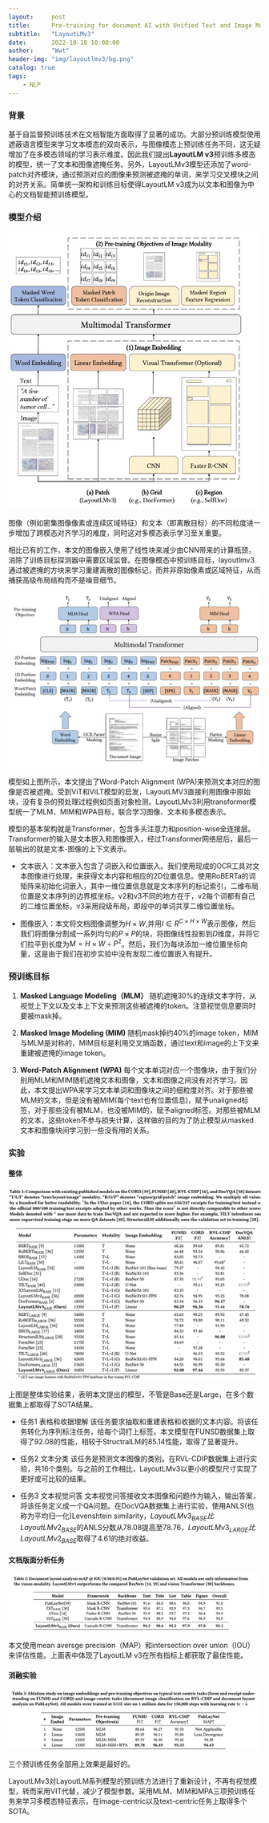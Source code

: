 ```yaml
---
layout:     post
title:      Pre-training for document AI with Unified Text and Image Masking
subtitle:   "LayoutLMv3"
date:       2022-10-18 10:00:00
author:     "Wwt"
header-img: "img/layoutlmv3/bg.png"
catalog: true
tags:   
    - NLP
---
```


### 背景

基于自监督预训练技术在文档智能方面取得了显著的成功。大部分预训练模型使用遮蔽语言模型来学习文本模态的双向表示，与图像模态上预训练任务不同，这无疑增加了在多模态领域的学习表示难度。因此我们提出**LayoutLM v3**预训练多模态的模型，统一了文本和图像遮掩任务。另外，LayoutLMv3模型还添加了word-patch对齐模块，通过预测对应的图像来预测被遮掩的单词，来学习交叉模块之间的对齐关系。简单统一架构和训练目标使得LayoutLM v3成为以文本和图像为中心的文档智能预训练模型。

### 模型介绍

![1.png](/img/layoutlmv3/1.png)

图像（例如密集图像像素或连续区域特征）和文本（即离散目标）的不同粒度进一步增加了跨模态对齐学习的难度，同时这对多模态表示学习至关重要。

相比已有的工作，本文的图像嵌入使用了线性块来减少由CNN带来的计算瓶颈，消除了训练目标探测器中需要区域监督。在图像模态中预训练目标，layoutlmv3通过被遮掩的方块来学习重建离散的图像标记，而并非原始像素或区域特征，从而捕获高级布局结构而不是噪音细节。

![2.png](/img/layoutlmv3/2.png)

模型如上图所示，本文提出了Word-Patch Alignment (WPA)来预测文本对应的图像是否被遮掩。受到ViT和ViLT模型的启发，LayoutLMV3直接利用图像中原始块，没有复杂的预处理过程例如页面对象检测。LayoutLMv3利用transformer模型统一了MLM、MIM和WPA目标，联合学习图像、文本和多模态表示。

模型的基本架构就是Transformer，包含多头注意力和position-wise全连接层。Transformer的输入是文本嵌入和图像嵌入，经过Transformer网络层后，最后一层输出的就是文本-图像的上下文表示。

- 文本嵌入：文本嵌入包含了词嵌入和位置嵌入。我们使用现成的OCR工具对文本图像进行处理，来获得文本内容和相应的2D位置信息。使用RoBERTa的词矩阵来初始化词嵌入，其中一维位置信息就是文本序列的标记索引，二维布局位置是文本序列的边界框坐标。v2和v3不同的地方在于，v2每个词都有自己的二维位置坐标，v3采用段级布局，即段中的单词共享二维位置坐标。

- 图像嵌入：本文将文档图像调整为$H \times W$,并用$I \in R^{C \times H \times W}$表示图像，然后我们将图像分割成一系列均匀的$P \times P$的块，将图像线性投影到$D$维度，并将它们拉平到长度为$M={H \times W}\div{P^2}$。然后，我们为每块添加一维位置坐标向量，这是由于我们在初步实验中没有发现二维位置嵌入有提升。

### 预训练目标

1. **Masked Language Modeling（MLM）** 随机遮掩30%的连续文本字符，从视觉上下文以及文本上下文来预测这些被遮掩的token。注意视觉信息要同时要被mask掉。

2. **Masked Image Modeling (MIM)**  随机mask掉约40%的image token，MIM与MLM是对称的，MIM目标是利用交叉熵函数，通过text和image的上下文来重建被遮掩的image token。

3. **Word-Patch Alignment (WPA)** 每个文本单词对应一个图像块，由于我们分别用MLM和MIM随机遮掩文本和图像，文本和图像之间没有对齐学习。因此，本文提出WPA来学习文本单词和图像块之间的细粒度对齐。对于那些被MLM的文本，但是没有被MIM(每个text也有位置信息)，赋予unaligned标签，对于那些没有被MLM，也没被MIM的，赋予aligned标签。对那些被MLM的文本，这些token不参与损失计算，这样做的目的为了防止模型从masked文本和图像块间学习到一些没有用的关系。

### 实验

#### 整体

![3.png](/img/layoutlmv3/3.png)

上图是整体实验结果，表明本文提出的模型，不管是Base还是Large，在多个数据集上都取得了SOTA结果。

- 任务1 表格和收据理解 该任务要求抽取和重建表格和收据的文本内容。将该任务转化为序列标注任务，给每个词打上标签。本文模型在FUNSD数据集上取得了$92.08%$的性能，相较于StructralLM的$85.14%$性能，取得了显著提升。

- 任务2 文本分类 该任务是预测文本图像的类别。在RVL-CDIP数据集上进行实验，共16个类别。与之前的工作相比，LayoutLMv3以更小的模型尺寸实现了更好或可比较的结果。

- 任务3  文本视觉问答 文本视觉问答接收文本图像和问题作为输入，输出答案，将该任务定义成一个QA问题。在DocVQA数据集上进行实验，使用ANLS(也称为平均归一化)Levenshtein similarity，$LayoutLMv3_{BASE}比LayoutLMv2_{BASE}$的ANLS分数从$78.08$提高至$78.76$，$LayoutLMv3_{LARGE}比LayoutLMv2_{BASE}$取得了$4.61$的绝对收益。

#### 文档版面分析任务

![4.png](/img/layoutlmv3/4.png)

本文使用mean aversge precision（MAP）和intersection over union（IOU）来评估性能。上面表中体现了LayoutLM v3在所有指标上都获取了最佳性能。

#### 消融实验

![5.png](/img/layoutlmv3/5.png)

三个预训练任务全部用上效果是最好的。

LayoutLMv3对LayoutLM系列模型的预训练方法进行了重新设计，不再有视觉模型，转而采用VIT代替，减少了模型参数。采用MLM、MIM和MPA三项预训练任务来学习多模态特征表示，在image-centric以及text-centric任务上取得多个SOTA。
